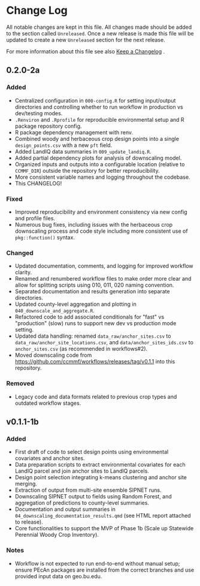 # Change Log

All notable changes are kept in this file. 
All changes made should be added to the section called `Unreleased`. 
Once a new release is made this file will be updated to create a new `Unreleased` section for the next release.

For more information about this file see also [Keep a Changelog](http://keepachangelog.com/) .

<!-- 
sections to include in release notes:

## [Unreleased]

### Added

### Fixed

### Changed

### Removed

-->

## 0.2.0-2a

### Added

- Centralized configuration in `000-config.R` for setting input/output directories and controlling whether to run workflow in production vs dev/testing modes.
- `.Renviron` and `.Rprofile` for reproducible environmental setup and R package repository config.
- R package dependency management with renv.
- Combined woody and herbaceous crop design points into a single `design_points.csv` with a new `pft` field.
- Added LandIQ data summaries in `009_update_landiq.R`.
- Added partial dependency plots for analysis of downscaling model.
- Organized inputs and outputs into a configurable location (relative to `CCMMF_DIR`) outside the repository for better reproducibility.
- More consistent variable names and logging throughout the codebase.
- This CHANGELOG!

### Fixed

- Improved reproducibility and environment consistency via new config and profile files.
- Numerous bug fixes, including issues with the herbaceous crop downscaling process and code style including more consistent use of `pkg::function()` syntax.

### Changed

- Updated documentation, comments, and logging for improved workflow clarity.
- Renamed and renumbered workflow files to make order more clear and allow for splitting scripts using 010, 011, 020 naming convention.
- Separated documentation and results generation into separate directories.
- Updated county-level aggregation and plotting in `040_downscale_and_aggregate.R`.
- Refactored code to add associated conditionals for "fast" vs "production" (slow) runs to support new dev vs production mode setting.
- Updated data handling: renamed `data_raw/anchor_sites.csv` to `data_raw/anchor_site_locations.csv`, and `data/anchor_sites_ids.csv` to `anchor_sites.csv` (as recommended in workflows#2).
- Moved downscaling code from https://github.com/ccmmf/workflows/releases/tag/v0.1.1 into this repository.

### Removed

- Legacy code and data formats related to previous crop types and outdated workflow stages.

## v0.1.1-1b

### Added

- First draft of code to select design points using environmental covariates and anchor sites.
- Data preparation scripts to extract environmental covariates for each LandIQ parcel and join anchor sites to LandIQ parcels.
- Design point selection integrating k-means clustering and anchor site merging.
- Extraction of output from multi-site ensemble SIPNET runs.
- Downscaling SIPNET output to fields using Random Forest, and aggregation of predictions to county-level summaries.
- Documentation and output summaries in `04_downscaling_documentation_results.qmd` (see HTML report attached to release).
- Core functionalities to support the MVP of Phase 1b (Scale up Statewide Perennial Woody Crop Inventory).

### Notes

- Workflow is not expected to run end-to-end without manual setup; ensure PEcAn packages are installed from the correct branches and use provided input data on geo.bu.edu.
